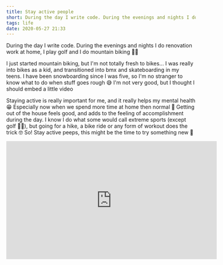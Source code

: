 ```yaml
---
title: Stay active people
short: During the day I write code. During the evenings and nights I do renovation work at home, I play golf and I do mountain biking 🚵‍♀️
tags: life
date: 2020-05-27 21:33
---
```

During the day I write code. During the evenings and nights I do renovation work at home, I play golf and I do mountain biking 🚵‍♀️

I just started mountain biking, but I'm not totally fresh to bikes... I was really into bikes as a kid, and transitioned into bmx and skateboarding in my teens. I have been snowboarding since I was five, so I'm no stranger to know what to do when stuff goes rough 😅 I'm not very good, but I thought I should embed a little video

Staying active is really important for me, and it really helps my mental health 😁 Especially now when we spend more time at home then normal 👀 Getting out of the house feels good, and adds to the feeling of accomplishment during the day. I know I do what some would call extreme sports (except golf 🏌️‍♂️), but going for a hike, a bike ride or any form of workout does the trick 🤓 So! Stay active peeps, this might be the time to try something new 🎉


<iframe width="560" height="315" src="https://www.youtube.com/embed/ZRlqWA3dSAI" frameborder="0" allow="accelerometer; autoplay; encrypted-media; gyroscope; picture-in-picture" allowfullscreen></iframe>
